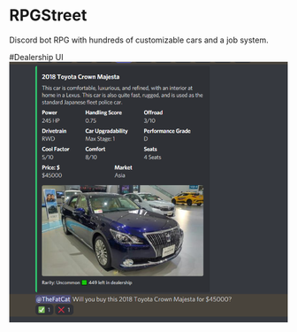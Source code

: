 # RPGStreet
 Discord bot RPG with hundreds of customizable cars and a job system.
 
 
 #Dealership UI
<img src="https://github.com/TheFatCatCompany/RPGStreet/blob/main/screenshot1.PNG?raw=true"/>
